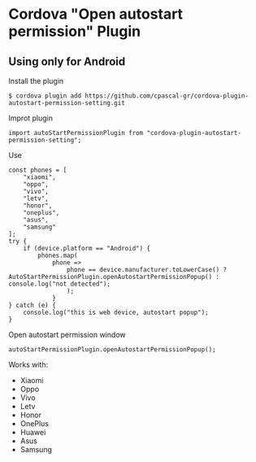 # Cordova "Open autostart permission" Plugin



## Using only for Android

Install the plugin

    $ cordova plugin add https://github.com/cpascal-gr/cordova-plugin-autostart-permission-setting.git

Improt  plugin

    import autoStartPermissionPlugin from "cordova-plugin-autostart-permission-setting";


Use

    const phones = [
        "xiaomi",
        "oppo",
        "vivo",
        "letv",
        "honor",
        "oneplus",
        "asus",
        "samsung"
    ];
    try {
        if (device.platform == "Android") {
            phones.map(
                phone =>
                    phone == device.manufacturer.toLowerCase() ? AutoStartPermissionPlugin.openAutostartPermissionPopup() : console.log("not detected");
                    );
                }
    } catch (e) {
        console.log("this is web device, autostart popup");
    }
    
Open autostart permission window

    autoStartPermissionPlugin.openAutostartPermissionPopup();

Works with:

 -  Xiaomi
 -  Oppo
 -  Vivo
 -  Letv
 -  Honor
 -  OnePlus
 -  Huawei
 -  Asus
 -  Samsung
